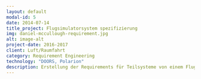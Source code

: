 ```yaml
---
layout: default
modal-id: 5
date: 2014-07-14
title_project: Flugsimulatorsystem spezifizierung
img: daniel-mccullough-requirement.jpg
alt: image-alt
project-date: 2016-2017
client: Luft/Raumfahrt
category: Requirement Engineering
technology: "DOORS, Polarion"
description: Erstellung der Requirements für Teilsysteme von einem Flugsimulator für AH145 Hubschrauber anhand von Dokumentation, Flugerprobung, Messungen und Aufzeichnungen.
---
```

